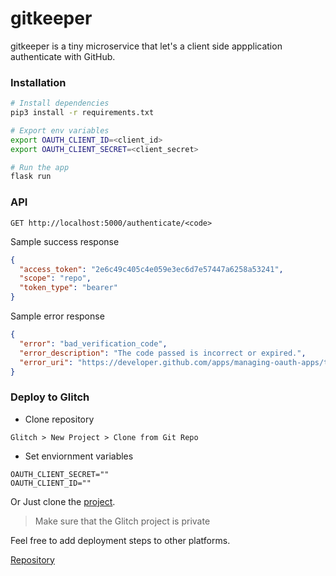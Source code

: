 # gitkeeper

gitkeeper is a tiny microservice that let's a client side appplication authenticate with GitHub.

### Installation

```bash
# Install dependencies
pip3 install -r requirements.txt

# Export env variables
export OAUTH_CLIENT_ID=<client_id>
export OAUTH_CLIENT_SECRET=<client_secret>

# Run the app
flask run
```

### API

```
GET http://localhost:5000/authenticate/<code>
```

Sample success response
```json
{
  "access_token": "2e6c49c405c4e059e3ec6d7e57447a6258a53241", 
  "scope": "repo", 
  "token_type": "bearer"
}
```

Sample error response
```json
{
  "error": "bad_verification_code", 
  "error_description": "The code passed is incorrect or expired.", 
  "error_uri": "https://developer.github.com/apps/managing-oauth-apps/troubleshooting-oauth-app-access-token-request-errors/#bad-verification-code"
}
```

### Deploy to Glitch

- Clone repository
```
Glitch > New Project > Clone from Git Repo
```
- Set enviornment variables

```env
OAUTH_CLIENT_SECRET=""
OAUTH_CLIENT_ID=""
```

Or Just clone the [project](https://glitch.com/~solitudenote-gitkeeper).
> Make sure that the Glitch project is private

Feel free to add deployment steps to other platforms.

[Repository](https://github.com/solitudenote/gitkeeper)
